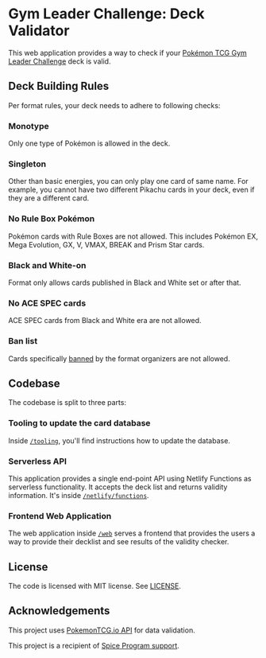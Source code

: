 # Gym Leader Challenge: Deck Validator

This web application provides a way to check if your [Pokémon TCG Gym Leader Challenge](https://gymleaderchallenge.com/) deck is valid.

## Deck Building Rules

Per format rules, your deck needs to adhere to following checks:

### Monotype

Only one type of Pokémon is allowed in the deck.

### Singleton

Other than basic energies, you can only play one card of same name. For example, you cannot have two different Pikachu cards in your deck, even if they are a different card.

### No Rule Box Pokémon

Pokémon cards with Rule Boxes are not allowed. This includes Pokémon EX, Mega Evolution, GX, V, VMAX, BREAK and Prism Star cards.

### Black and White-on

Format only allows cards published in Black and White set or after that.

### No ACE SPEC cards

ACE SPEC cards from Black and White era are not allowed.

### Ban list

Cards specifically [banned](https://gymleaderchallenge.com/home/ban-list/) by the format organizers are not allowed.

## Codebase

The codebase is split to three parts:

### Tooling to update the card database

Inside [`/tooling`](/tooling), you'll find instructions how to update the database.

### Serverless API

This application provides a single end-point API using Netlify Functions as serverless functionality. It accepts the deck list and returns validity information. It's inside [`/netlify/functions`](/netlify/functions).

### Frontend Web Application

The web application inside [`/web`](/web) serves a frontend that provides the users a way to provide their decklist and see results of the validity checker.

## License

The code is licensed with MIT license. See [LICENSE](LICENSE).

## Acknowledgements

This project uses [PokemonTCG.io API](https://pokemontcg.io/) for data validation.

This project is a recipient of [Spice Program support](https://spiceprogram.org/).
